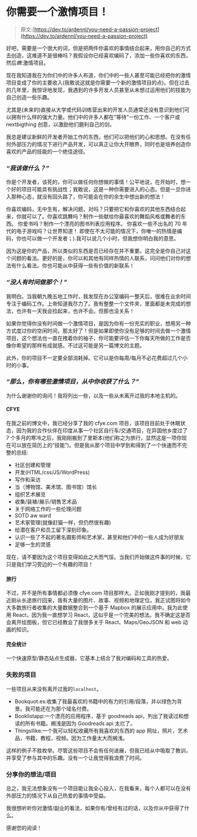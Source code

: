 # 你需要一个激情项目！

> 原文:[https://dev.to/ardennl/you-need-a-passion-project](https://dev.to/ardennl/you-need-a-passion-project)

好吧，需要是一个很大的词，但是把两件你喜欢的事情结合起来，用你自己的方式去创造，这难道不是很棒吗？我假设你已经喜欢编码了，添加一些你喜欢的东西，然后*瞧*:激情项目。

现在我知道我在为你们中的许多人布道，你们中的一些人甚至可能已经把你的激情项目变成了你的主要收入(我敢说这就是你需要一个新的激情项目的点)。但在过去的几年里，我惊讶地发现，我遇到的许多开发人员甚至从未想过运用他们的技能为自己创造一些乐趣。

尤其是(未来的)直接从大学或代码训练营出来的开发人员通常还没有意识到他们可以拥有什么样的强大力量。他们中的许多人都在“等待”一份工作、一个客户或 nextbigthing 创意，以激励他们磨利自己的剑。

我总是建议新鲜的开发者开始工作的东西，他们可以把他们的心和思想。在没有任何外部压力的情况下进行产品开发，可以真正让你大开眼界，同时也是培养创造你喜欢的产品的技能的一个绝佳途径。

### [](#what-should-i-make)*“我该做什么？”*

你是个开发者，该死的，你可以做任何你想做的事情！公平地说，在开始时，想一个好的项目可能具有挑战性；我敢说，这是一种你需要进入的心态。但是一旦你进入那种心态，就没有回头路了，你可能会在你的余生中想出新的想法！

你喜欢编码，无中生有，解决问题，对吗？只要把它和你喜欢的其他东西结合起来，你就可以了。你喜欢跳舞吗？制作一些献给你最喜欢的舞蹈风格或舞者的东西。
你爱书吗？制作一个漂亮的图书列表应用程序。
你喜欢一些不出名的 70 年代的电子游戏吗？让世界知道！
即使在不太可能的情况下，你唯一的热情是编码，你也可以做一个开发者；).我可以说几个小时，但我想你明白我的意思。

因为这是你的产品，所以类似的东西是否已经存在并不重要。这完全是你自己对这个问题的看法。更好的是，你可以和其他有同样热情的人联系，问问他们对你的想法有什么看法。你也可能从中获得一些有价值的新联系！

### [](#aint-nobody-got-time-for-that)*“没人有时间做那个！”*

我明白。当我朝九晚五地工作时，我发现在办公室编码一整天后，很难在业余时间专注于编码工作。上帝知道我尽力了。我有整整一个文件夹，里面都是未完成的想法，也许有一天我会捡起来，也许不会。但那也没关系！

如果你觉得你没有时间做一个激情项目，是因为你有一份充实的职业，想用另一种方式度过你的空闲时间，那太好了！但是如果即使你没有足够的时间去做一个激情项目，这个想法也一直在拽着你的袖子，你可能要评估一下你每天所做的工作是否像你希望的那样有成就感。不过这可能是另一篇博文的主题。

此外，你的项目不一定要全部消耗掉。它可以是你每周/每月不必花费超过几个小时的小事。

### [](#so-what-are-your-passion-projects-and-what-did-you-gain-from-them)*“那么，你有哪些激情项目，从中你收获了什么？”*

为什么谢谢你的询问！我将列出一些，以及一些从未离开过我的本地主机的。

#### [](#cfye)CFYE

在我之前的博文中，我已经分享了我的 cfye.com 项目，该项目目前处于休眠状态，因为我的合作伙伴在印度从事一个社区自行车/交通项目，在异国他乡度过了 7 个多月的寒冷之后，我刚刚搬到了里斯本(他们称之为旅行，显然这是一项你现在可以放在简历上的“技能”)。但是我从那个项目中学到和得到了一个快速而不完整的总结:

*   社区创建和管理
*   开发(HTML/css/JS/WordPress)
*   写作和采访
*   当（博物馆、美术馆、图书馆）馆长
*   组织艺术展览
*   收集/装裱/展示/销售艺术品
*   关于网络工作的一些伦理问题
*   SOTD aw ward
*   艺术家管理(就像赶猫一样，但仍然很有趣)
*   给潜在客户和员工留下深刻印象。
*   认识一些了不起的著名摄影师和艺术家，甚至和他们中的一些人成为好朋友
*   足够一生的灵感

现在，请不要因为这个项目变得如此之大而气馁。当我们开始做这件事的时候，它只是我们学习旁边的一个有趣的项目！

#### [](#traveling)旅行

不过，并不是所有事情都必须像 cfye.com 项目那样大。正如我刚才提到的，我最近刚从长途旅行回来，我有大量的图片、故事、视频和地理定位。我正试图将如今大多数旅行者收集的大量数据整合到一个基于 Mapbox 的展示应用中。我为此使用 React，因为我一直想学习 React，这似乎是一个完美的想法。我不确定这是否会离开绘图板，但它已经教会了我很多关于 React、Maps/GeoJSON 和 web 动画的知识。

#### [](#totallystatical)完全统计

一个快速原型/静态站点生成器，它基本上结合了我对编码和工具的热爱。

### [](#failed-projects)失败的项目

一些项目从来没有离开过我的`localhost`。

*   Bookquot.es:收集了我最喜欢的书籍中的有力的引用/段落，并以绿色为背景。我可能还在为那个域名付费。
*   Booklistapp:一个漂亮的应用程序，基于 goodreads api，列出了我读过和想读的所有书籍。搁浅是因为 Goodreads api 太烂了。
*   ThingsIlike:一个我可以轻松收藏所有我喜欢的东西的 app 网址，照片，艺术品，书籍，教程，视频。因为工作量太大而搁浅。

这样的例子不胜枚举。尽管这些项目不会有任何进展，但我已经从中吸取了教训，并享受了参与其中的乐趣。没有一个让我觉得我浪费了时间。

### [](#share-your-ideas-projects)分享你的想法/项目

总之，我无法想象没有一个项目能让我全心投入，在我看来，每个人都可以在没有外部压力的情况下从自己热爱的事情中受益。

我很想听听你对激情/副业的看法，如果你有/曾经有过的话，以及你从中获得了什么。

感谢您的阅读！